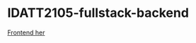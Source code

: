 # IDATT2105-fullstack-backend
[Frontend her](https://github.com/jakobkg/IDATT2105-fullstack-frontend/)
